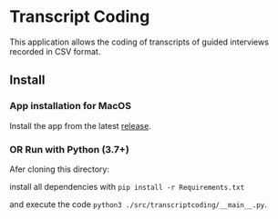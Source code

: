 # Transcript Coding
This application allows the coding of transcripts of guided interviews recorded in CSV format.

## Install
### App installation for MacOS
Install the app from the latest [release](https://github.com/paredesvictor/transcriptcoding/releases).

### OR Run with Python (3.7+)
Afer cloning this directory:

install all dependencies with ```pip install -r Requirements.txt```

and execute the code ```python3 ./src/transcriptcoding/__main__.py```.
